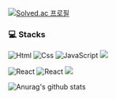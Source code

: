 [![Solved.ac
프로필](http://mazassumnida.wtf/api/mini/generate_badge?boj=0909oje)](https://solved.ac/0909oje)
  
### 💻 Stacks 

<img alt="Html" src ="https://img.shields.io/badge/HTML5-E34F26.svg?&style=for-the-badge&logo=HTML5&logoColor=white"/></a>
<img alt="Css" src ="https://img.shields.io/badge/CSS3-1572B6.svg?&style=for-the-badge&logo=CSS3&logoColor=white"/></a>
<img alt="JavaScript" src ="https://img.shields.io/badge/JavaScript-F7DF1E.svg?&style=for-the-badge&logo=JavaScript&logoColor=black"/>
<img src="https://img.shields.io/badge/Python-3776AB?style=for-the-badge&logo=TypeScript&logoColor=white">

</a>
<img alt="React" src ="https://img.shields.io/badge/React-87CEFA.svg?&style=for-the-badge&logo=REACT&logoColor=white"/></a>
<img alt="React" src ="https://img.shields.io/badge/ReactNative-87CEFA.svg?&style=for-the-badge&logo=REACT&logoColor=white"/></a>
<img src="https://img.shields.io/badge/vue.js-4FC08D?style=for-the-badge&logo=vue.js&logoColor=white">

<br>

![Anurag's github stats](https://github-readme-stats.vercel.app/api?username=0909oje&show_icons=true&theme=tokyonight)


